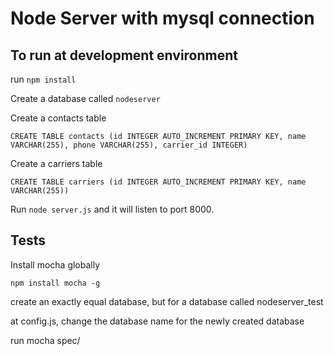 # Node Server with mysql connection

## To run at development environment

run `npm install`

Create a database called `nodeserver`

Create a contacts table

```
CREATE TABLE contacts (id INTEGER AUTO_INCREMENT PRIMARY KEY, name VARCHAR(255), phone VARCHAR(255), carrier_id INTEGER)
```

Create a carriers table

```
CREATE TABLE carriers (id INTEGER AUTO_INCREMENT PRIMARY KEY, name VARCHAR(255))
```

Run `node server.js` and it will listen to port 8000.

## Tests

Install mocha globally

`npm install mocha -g`

create an exactly equal database, but for a database called nodeserver_test

at config.js, change the database name for the newly created database

run mocha spec/